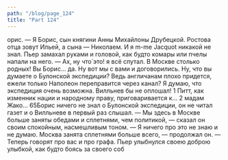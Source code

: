```yaml
---
path: "/blog/page_124"
title: "Part 124"
---
```


орис. — Я Борис, сын княгини Анны Михайлоны Друбецкой. Ростова отца зовут Ильей, а сына — Николаем. И я m-me Jacquot никакой не знал.
Пьер замахал руками и головой, как будто комары или пчелы напали на него.
— Ах, ну что́ это! я всё спутал. В Москве столько родных! Вы Борис... да. Ну вот мы с вами и договорились. Ну, что вы думаете о Булонской экспедиции? Ведь англичанам плохо придется, ежели только Наполеон переправится через канал? Я думаю, что экспедиция очень возможна. Вилльнев бы не оплошал!
1 Питт, как изменник нации и народному праву, приговаривается к...
2 мадам Жако...
65Борис ничего не знал о Булонской экспедиции, он не читал газет и о Вилльневе в первый раз слышал.
— Мы здесь в Москве больше заняты обедами и сплетнями, чем политикой, — сказал он своим спокойным, насмешливым тоном. — Я ничего про это не знаю и не думаю. Москва занята сплетнями больше всего, — продолжал он. — Теперь говорят про вас и про графа.
Пьер улыбнулся своею доброю улыбкой, как будто боясь за своего соб
